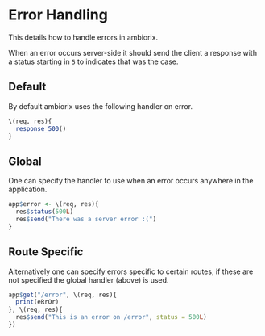 # Error Handling

This details how to handle errors in ambiorix. 

When an error occurs server-side it should send the client a response with a status starting in `5` to indicates that was the case.

## Default

By default ambiorix uses the following handler on error.

```r
\(req, res){
  response_500()
}
```

## Global

One can specify the handler to use when an error occurs anywhere in the application.

```r
app$error <- \(req, res){
  res$status(500L)
  res$send("There was a server error :(")
}
```

## Route Specific

Alternatively one can specify errors specific to certain routes, if these are not specified the global handler (above) is used.

```r
app$get("/error", \(req, res){
  print(eRrOr)
}, \(req, res){
  res$send("This is an error on /error", status = 500L)
})
```
